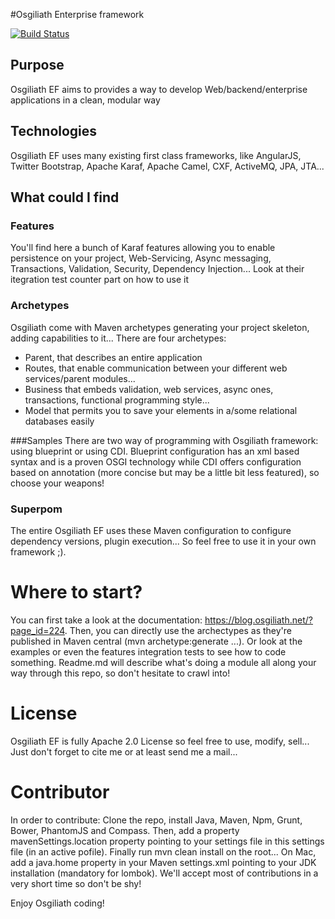 #Osgiliath Enterprise framework

[![Build Status](https://travis-ci.org/OsgiliathEnterprise/net.osgiliath.parent.svg?branch=master)](https://travis-ci.org/OsgiliathEnterprise/net.osgiliath.parent)

## Purpose

Osgiliath EF aims to provides a way to develop Web/backend/enterprise applications in a clean, modular way

## Technologies

Osgiliath EF uses many existing first class frameworks, like AngularJS, Twitter Bootstrap, Apache Karaf, Apache Camel, CXF, ActiveMQ, JPA, JTA...

## What could I find

### Features
You'll find here a bunch of Karaf features allowing you to enable persistence on your project, Web-Servicing, Async messaging, Transactions, Validation, Security, Dependency Injection...
Look at their itegration test counter part on how to use it

### Archetypes
Osgiliath come with Maven archetypes generating your project skeleton, adding capabilities to it...
There are four archetypes: 
* Parent, that describes an entire application
* Routes, that enable communication between your different web services/parent modules...
* Business that embeds validation, web services, async ones, transactions, functional programming style...
* Model that permits you to save your elements in a/some relational databases easily

###Samples
There are two way of programming with Osgiliath framework: using blueprint or using CDI.
Blueprint configuration has an xml based syntax and is a proven OSGI technology while CDI offers configuration based on annotation (more concise but may be a little bit less featured), so choose your weapons!

### Superpom
The entire Osgiliath EF uses these Maven configuration to configure dependency versions, plugin execution... So feel free to use it in your own framework ;).

# Where to start?

You can first take a look at the documentation: https://blog.osgiliath.net/?page_id=224.
Then, you can directly use the archectypes as they're published in Maven central (mvn archetype:generate ...).
Or look at the examples or even the features integration tests to see how to code something.
Readme.md will describe what's doing a module all along your way through this repo, so don't hesitate to crawl into!


# License

Osgiliath EF is fully Apache 2.0 License so feel free to use, modify, sell... Just don't forget to cite me or at least send me a mail...


# Contributor
In order to contribute: Clone the repo, install Java, Maven, Npm, Grunt, Bower, PhantomJS and Compass.
Then, add a property mavenSettings.location property pointing to your settings file in this settings file (in an active pofile).
Finally run mvn clean install on the root...
On Mac, add a java.home property in your Maven settings.xml pointing to your JDK installation (mandatory for lombok).
We'll accept most of contributions in a very short time so don't be shy!

Enjoy Osgiliath coding!
